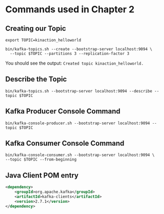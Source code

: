# Commands used in Chapter 2

## Creating our Topic

```shell script
export TOPIC=kinaction_helloworld
```

```shell script
bin/kafka-topics.sh --create --bootstrap-server localhost:9094 \
  --topic $TOPIC --partitions 3 --replication-factor 3
```

You should see the output: `Created topic kinaction_helloworld.`

## Describe the Topic

```shell script
bin/kafka-topics.sh --bootstrap-server localhost:9094 --describe --topic $TOPIC
```

## Kafka Producer Console Command

```shell script
bin/kafka-console-producer.sh --bootstrap-server localhost:9094 --topic $TOPIC
```
    
## Kafka Consumer Console Command

```shell script
bin/kafka-console-consumer.sh --bootstrap-server localhost:9094 \
--topic $TOPIC --from-beginning
```
    
## Java Client POM entry

```xml
<dependency>
    <groupId>org.apache.kafka</groupId>
    <artifactId>kafka-clients</artifactId>
    <version>2.7.1</version>
</dependency>
```
